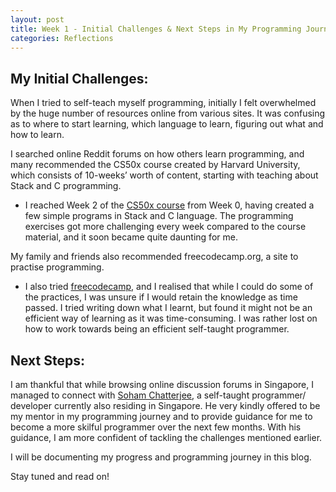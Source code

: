 ```yaml
---
layout: post
title: Week 1 - Initial Challenges & Next Steps in My Programming Journey 
categories: Reflections
---
```


## My Initial Challenges:  

When I tried to self-teach myself programming, initially I felt overwhelmed by the huge number of resources online from various sites. It was confusing as to where to start learning, which language to learn, figuring out what and how to learn.  

I searched online Reddit forums on how others learn programming, and many recommended the CS50x course created by Harvard University, which consists of 10-weeks’ worth of content, starting with teaching about Stack and C programming.  
-	I reached Week 2 of the [CS50x course](https://cs50.harvard.edu/x/2021/) from Week 0, having created a few simple programs in Stack and C language. The programming exercises got more challenging every week compared to the course material, and it soon became quite daunting for me. 

My family and friends also recommended freecodecamp.org, a site to practise programming.  
-	I also tried [freecodecamp](https://www.freecodecamp.org/), and I realised that while I could do some of the practices, I was unsure if I would retain the knowledge as time passed. I tried writing down what I learnt, but found it might not be an efficient way of learning as it was time-consuming. I was rather lost on how to work towards being an efficient self-taught programmer.  

## Next Steps:  

I am thankful that while browsing online discussion forums in Singapore, I managed to connect with [Soham Chatterjee](https://www.linkedin.com/in/soham-chatterjee/), a self-taught programmer/ developer currently also residing in Singapore. He very kindly offered to be my mentor in my programming journey and to provide guidance for me to become a more skilful programmer over the next few months. With his guidance, I am more confident of tackling the challenges mentioned earlier. 

I will be documenting my progress and programming journey in this blog.  

Stay tuned and read on!